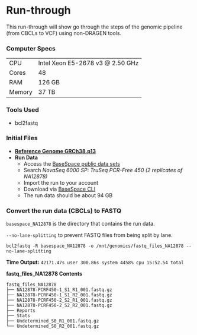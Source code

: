 # Run-through

This run-through will show go through the steps of the genomic pipeline (from CBCLs to VCF) using non-DRAGEN tools.

### Computer Specs

| | |
|-|-|
| CPU | Intel Xeon E5-2678 v3 @ 2.50 GHz |
| Cores | 48 |
| RAM | 126 GB |
| Memory | 37 TB |

### Tools Used
- bcl2fastq

### Initial Files

- [__Reference Genome GRCh38.p13__](https://www.ncbi.nlm.nih.gov/assembly/?term=GRCh38)
- __Run Data__
  - Access the [BaseSpace public data sets](https://basespace.illumina.com/datacentral)
  - Search _NovaSeq 6000 SP: TruSeq PCR-Free 450 (2 replicates of NA12878)_
  - Import the run to your account
  - Download via [BaseSpace CLI](https://developer.basespace.illumina.com/docs/content/documentation/cli/cli-overview)
  - The run data should be about 94 GB

### Convert the run data (CBCLs) to FASTQ
```basespace_NA12878``` is the directory that contains the run data.

```--no-lane-splitting``` to prevent FASTQ files from being split by lane.

```
bcl2fastq -R basespace_NA12878 -o /mnt/genomics/fastq_files_NA12878 --no-lane-splitting
```

__Time Output:__
```42171.47s user 300.86s system 4458% cpu 15:52.54 total```

__fastq_files_NA12878 Contents__
```
fastq_files_NA12878
├── NA12878-PCRF450-1_S1_R1_001.fastq.gz
├── NA12878-PCRF450-1_S1_R2_001.fastq.gz
├── NA12878-PCRF450-2_S2_R1_001.fastq.gz
├── NA12878-PCRF450-2_S2_R2_001.fastq.gz
├── Reports
├── Stats
├── Undetermined_S0_R1_001.fastq.gz
└── Undetermined_S0_R2_001.fastq.gz
```
